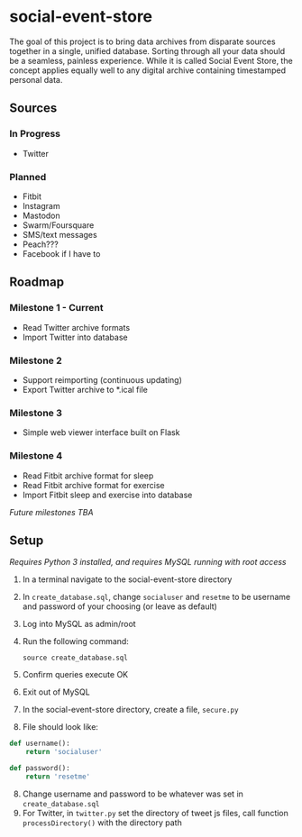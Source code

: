 # social-event-store

The goal of this project is to bring data archives from disparate sources together in a single, unified database. Sorting through all your data should be a seamless, painless experience. While it is called Social Event Store, the concept applies equally well to any digital archive containing timestamped personal data.

## Sources

### In Progress

* Twitter

### Planned

* Fitbit
* Instagram
* Mastodon
* Swarm/Foursquare
* SMS/text messages
* Peach???
* Facebook if I have to

## Roadmap

### Milestone 1 - Current

* Read Twitter archive formats
* Import Twitter into database

### Milestone 2

* Support reimporting (continuous updating)
* Export Twitter archive to *.ical file

### Milestone 3

* Simple web viewer interface built on Flask

### Milestone 4

* Read Fitbit archive format for sleep
* Read Fitbit archive format for exercise
* Import Fitbit sleep and exercise into database

*Future milestones TBA*

## Setup

*Requires Python 3 installed, and requires MySQL running with root access*

1. In a terminal navigate to the social-event-store directory
2. In `create_database.sql`, change `socialuser` and `resetme` to be username and password of your choosing (or leave as default)
2. Log into MySQL as admin/root
3. Run the following command: 

    ```shell script
    source create_database.sql
    ```
4. Confirm queries execute OK
5. Exit out of MySQL
6. In the social-event-store directory, create a file, `secure.py`
7. File should look like:
```python
def username():
    return 'socialuser'

def password():
    return 'resetme'
```
8. Change username and password to be whatever was set in `create_database.sql`
9. For Twitter, in `twitter.py` set the directory of tweet js files, call function `processDirectory()` with the directory path
